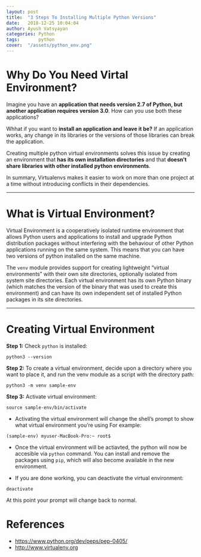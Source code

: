 ```yaml
---
layout: post
title:  "3 Steps To Installing Multiple Python Versions"
date:   2018-12-25 10:04:04
author: Ayush Vatsyayan
categories: Python
tags:	    python
cover:  "/assets/python_env.png"
---
```

# Why Do You Need Virtal Environment?
Imagine you have an **application that needs version 2.7 of Python, but another application requires version 3.0**. How can you use both these applications? 

Whhat if you want to **install an application and leave it be?** If an application works, any change in its libraries or the versions of those libraries can break the application.

Creating multiple python virtual environments solves this issue by creating an environment that **has its own installation directories** and that **doesn’t share libraries with other installed python environments**.

In summary, Virtualenvs makes it easier to work on more than one project at a time without introducing conflicts in their dependencies.

---

# What is Virtual Environment?
Virtual Environment is a cooperatively isolated runtime environment that allows Python users and applications to install and upgrade Python distribution packages without interfering with the behaviour of other Python applications running on the same system. This means that you can have two versions of python installed on the same machine.

The `venv` module provides support for creating lightweight “virtual environments” with their own site directories, optionally isolated from system site directories. Each virtual environment has its own Python binary (which matches the version of the binary that was used to create this environment) and can have its own independent set of installed Python packages in its site directories.

---

# Creating Virtual Environment
**Step 1:** Check `python` is installed:
```
python3 --version
```

**Step 2:** To create a virtual environment, decide upon a directory where you want to place it, and run the venv module as a script with the directory path:
```
python3 -m venv sample-env
```
**Step 3:** Activate virtual environment:
```
source sample-env/bin/activate
```

* Activating the virtual environment will change the shell’s prompt to show what virtual environment you’re using For example:
```
(sample-env) myuser-MacBook-Pro:~ root$
```

* Once the virtual environment will be actiavted, the python will now be accesible via `python` command. You can install and remove the packages using `pip`, which will also become available in the new environment.

* If you are done working, you can deactivate the virtual environment:
```
deactivate
```
At this point your prompt will change back to normal.

# References
* <https://www.python.org/dev/peps/pep-0405/>
* <http://www.virtualenv.org>

